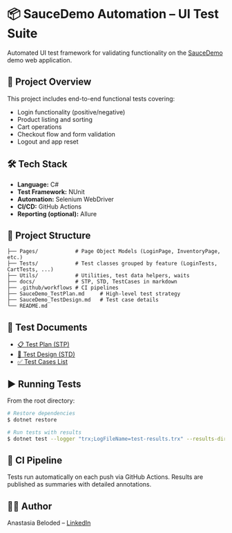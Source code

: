 # 📦 SauceDemo Automation – UI Test Suite

Automated UI test framework for validating functionality on the [SauceDemo](https://www.saucedemo.com) demo web application.

## 🧪 Project Overview
This project includes end-to-end functional tests covering:
- Login functionality (positive/negative)
- Product listing and sorting
- Cart operations
- Checkout flow and form validation
- Logout and app reset

## 🛠 Tech Stack
- **Language:** C#
- **Test Framework:** NUnit
- **Automation:** Selenium WebDriver
- **CI/CD:** GitHub Actions
- **Reporting (optional):** Allure

## 📁 Project Structure
```
├── Pages/            # Page Object Models (LoginPage, InventoryPage, etc.)
├── Tests/            # Test classes grouped by feature (LoginTests, CartTests, ...)
├── Utils/            # Utilities, test data helpers, waits
├── docs/             # STP, STD, TestCases in markdown
├── .github/workflows # CI pipelines
├── SauceDemo_TestPlan.md     # High-level test strategy
├── SauceDemo_TestDesign.md   # Test case details
└── README.md
```

## 🧾 Test Documents
- [📋 Test Plan (STP)](saucedemo-automation/docs/STP.md)
- [🧾 Test Design (STD)](saucedemo-automation/docs/STD.md)
- [✅ Test Cases List](saucedemo-automation/docs/TestCases.md)

## ▶️ Running Tests
From the root directory:
```bash
# Restore dependencies
$ dotnet restore

# Run tests with results
$ dotnet test --logger "trx;LogFileName=test-results.trx" --results-directory TestResults
```

## 🚀 CI Pipeline
Tests run automatically on each push via GitHub Actions. Results are published as summaries with detailed annotations.

## 👩‍💻 Author
Anastasia Beloded – [LinkedIn](https://www.linkedin.com/in/anastasia-beloded/)
